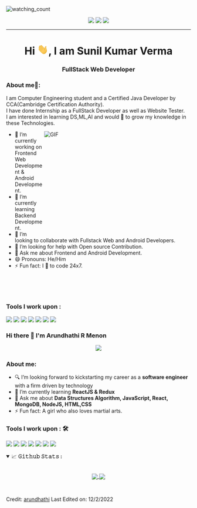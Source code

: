 <!-- [![ProfileBanner](https://github.com/Davekibh/Davekibh/blob/main/Images/Banner%20Image.png)](https://Davekibh.github.io) -->


<p align="left"> 
<img src="https://komarev.com/ghpvc/?username=sunilverma11&color=brightgreen" alt="watching_count" />
 </p>
 <p align="center">
<img src="https://img.shields.io/badge/Age-27-blue" />

  <img src="https://img.shields.io/badge/Lives-Jaipur-success" />
  <img src="https://img.shields.io/badge/Languages-English%20%26%20Hindi-brightgreen" />
</p>
<hr>
<h1 align="center">Hi <img src="https://raw.githubusercontent.com/ABSphreak/ABSphreak/master/gifs/Hi.gif" width="30px">, I am Sunil Kumar Verma </h1>
<h3 align="center">FullStack Web Developer </h3>


### About me🧑:
I am Computer Engineering student and a Certified Java Developer by CCA(Cambridge Certification Authority).<br/>
I have done Internship as a FullStack Developer as well as Website Tester.<br/>
I am interested in learning DS,ML,AI and would 💖 to grow my knowledge in these Technologies.

<img align="right" alt="GIF" src="https://owaisnoor.info/blog/wp-content/uploads/2019/03/maxresdefault.jpg" width="400" height="280" />

- 🔭 I’m currently working on Frontend Web Development & Android Development.
- 🌱 I’m currently learning Backend Development.
- 👯 I’m looking to collaborate with Fullstack Web and Android Developers.
- 🤔 I’m looking for help with Open source Contribution.
- 💬 Ask me about Frontend and Android Development.
- 😄 Pronouns: He/Him
- ⚡ Fun fact: I 💖 to code 24x7.


<br/><br/><br/>
### Tools I work upon :
<p>
<img src="https://img.shields.io/badge/javascript%20-%23323330.svg?&style=for-the-badge&logo=javascript&logoColor=%23F7DF1E">   <img src="https://img.shields.io/badge/html5%20-%23E34F26.svg?&style=for-the-badge&logo=html5&logoColor=white">   <img src="https://img.shields.io/badge/css3%20-%231572B6.svg?&style=for-the-badge&logo=css3&logoColor=white">   <img src="https://img.shields.io/badge/react%20-%2320232a.svg?&style=for-the-badge&logo=react&logoColor=%2361DAFB"> <img src="https://img.shields.io/badge/bootstrap%20-%23563D7C.svg?&style=for-the-badge&logo=bootstrap&logoColor=white">   <img src="https://img.shields.io/badge/git%20-%23F05033.svg?&style=for-the-badge&logo=git&logoColor=white"/>   <img src="http://img.shields.io/badge/-VS%20Code-000000?style=for-the-badge&logo=Visual-studio-code&logoColor=blue">
 <p/>
 
 
 
 
 ### Hi there 👋 I'm Arundhathi R Menon


  
<p align="center">
    <img width="200" src="https://camo.githubusercontent.com/6f5e3ead776bc722fbfc3da2c8b1454a7a5f27a07b34c0ced075f90a6c25a3be/68747470733a2f2f6d69726f2e6d656469756d2e636f6d2f6d61782f313630302f302a4b32574c4d5445784c79696461374f522e676966">
</p>

### About me: 


- 🔍 I’m looking forward to kickstarting my career as a <strong>software engineer</strong> with a firm driven by technology 
- 🌱 I’m currently learning <strong>ReactJS & Redux</strong>
- 💬 Ask me about <strong>Data Structures Algorithm, JavaScript, React, MongoDB, NodeJS, HTML,CSS</strong>
- ⚡ Fun fact: A girl who also loves martial arts.

### Tools I work upon : 🛠
	 
<img src="https://img.shields.io/badge/javascript%20-%23323330.svg?&style=for-the-badge&logo=javascript&logoColor=%23F7DF1E">   <img src="https://img.shields.io/badge/html5%20-%23E34F26.svg?&style=for-the-badge&logo=html5&logoColor=white">   <img src="https://img.shields.io/badge/css3%20-%231572B6.svg?&style=for-the-badge&logo=css3&logoColor=white">   <img src="https://img.shields.io/badge/react%20-%2320232a.svg?&style=for-the-badge&logo=react&logoColor=%2361DAFB"> <img src="https://img.shields.io/badge/bootstrap%20-%23563D7C.svg?&style=for-the-badge&logo=bootstrap&logoColor=white">   <img src="https://img.shields.io/badge/git%20-%23F05033.svg?&style=for-the-badge&logo=git&logoColor=white"/>   <img src="http://img.shields.io/badge/-VS%20Code-000000?style=for-the-badge&logo=Visual-studio-code&logoColor=blue">



<details open="">
<summary>
  <g-emoji class="g-emoji" alias="chart_with_upwards_trend" fallback-src="https://github.githubassets.com/images/icons/emoji/unicode/1f4c8.png">📈</g-emoji>
  <strong>𝙶𝚒𝚝𝚑𝚞𝚋 𝚂𝚝𝚊𝚝𝚜 : </strong>
</summary>
<br>

<p align="center">
  <a href="https://github.com/arundhathi6">
    <img align="center" src="https://github-readme-stats.vercel.app/api?username=arundhathi6&show_icons=true&border=true&title_color=94b4a4&amp&icon_color=FFFFFF&amp&text_color=FFFFFF&amp&bg_color=000000&count_private=true&include_all_commits=true"/>
  </a>
  <a href="https://github.com/arundhathi6">
    <img align="center" height="195px" src="https://github-readme-stats.vercel.app/api/top-langs/?username=arundhathi6&text_color=FFFFFF&bg_color=000000&title_color=94b4a4&langs_count=15&layout=compact&border=true" />
  </a>
	
	
</p>
</details>
<br>

Credit: [arundhathi](https://github.com/arundhathi6)
Last Edited on: 12/2/2022


